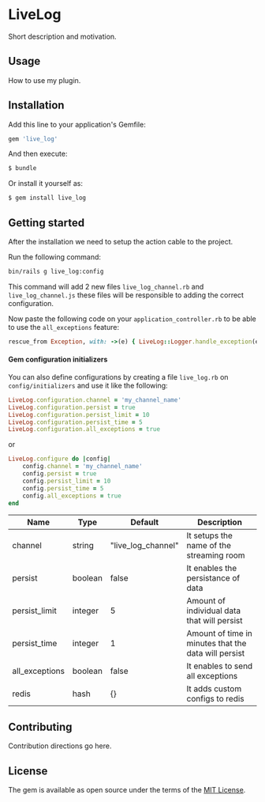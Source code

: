 # LiveLog
Short description and motivation.

## Usage
How to use my plugin.

## Installation
Add this line to your application's Gemfile:

```ruby
gem 'live_log'
```

And then execute:
```bash
$ bundle
```

Or install it yourself as:
```bash
$ gem install live_log
```

## Getting started
After the installation we need to setup the action cable to the project.

Run the following command:

```bash
bin/rails g live_log:config
```

This command will add 2 new files `live_log_channel.rb` and `live_log_channel.js` these files will be responsible to adding the correct configuration.

Now paste the following code on your `application_controller.rb` to be able to use the `all_exceptions` feature:

```ruby
rescue_from Exception, with: ->(e) { LiveLog::Logger.handle_exception(e) }
```

#### Gem configuration initializers
You can also define configurations by creating a file `live_log.rb` on `config/initializers` and use it like the following:

```ruby
LiveLog.configuration.channel = 'my_channel_name'
LiveLog.configuration.persist = true
LiveLog.configuration.persist_limit = 10
LiveLog.configuration.persist_time = 5
LiveLog.configuration.all_exceptions = true
```

or

```ruby
LiveLog.configure do |config|
    config.channel = 'my_channel_name'
    config.persist = true
    config.persist_limit = 10
    config.persist_time = 5
    config.all_exceptions = true
end
```

| Name  |  Type | Default  | Description  |
|---|---|---|---|
|channel|string|"live_log_channel"|It setups the name of the streaming room|
|persist|boolean|false|It enables the persistance of data|
|persist_limit|integer|5|Amount of individual data that will persist|
|persist_time|integer|1|Amount of time in minutes that the data will persist|
|all_exceptions|boolean|false|It enables to send all exceptions|
|redis|hash|{}|It adds custom configs to redis|

## Contributing
Contribution directions go here.

## License
The gem is available as open source under the terms of the [MIT License](https://opensource.org/licenses/MIT).
